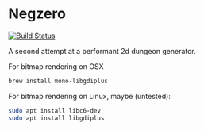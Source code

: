# Negzero

[![Build Status](https://travis-ci.org/valantonini/Negzero.svg?branch=master)](https://travis-ci.org/valantonini/Negzero)


A second attempt at a performant 2d dungeon generator.

For bitmap rendering on OSX
```bash
brew install mono-libgdiplus
```

For bitmap rendering on Linux, maybe (untested):
```bash
sudo apt install libc6-dev 
sudo apt install libgdiplus
```